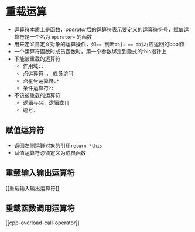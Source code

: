 # 重载运算

- 运算符本质上是函数，*operator*后的运算符表示要定义的运算符符号，赋值运算符是一个名为 `operator=` 的函数
- 用来定义自定义对象的运算操作，如`==`, 判断`obj1 == obj2;`应返回的bool值
- 一个运算符函数时成员函数时，第一个参数绑定到隐式的this指针上
- 不能被重载的运算符
  - 作用域`::`
  - 点运算符`.`， 成员访问
  - 点星号运算符`.*`
  - 条件运算符`?:`
- 不该被重载的运算符
  - 逻辑与`&&`，逻辑或`||`
  - 逗号`,`

## 赋值运算符

- 返回左侧运算对象的引用`return *this`
- 赋值运算符必须定义为成员函数

## 重载输入输出运算符

[[重载输入输出运算符]]

## 重载函数调用运算符

[[cpp-overload-call-operator]]
